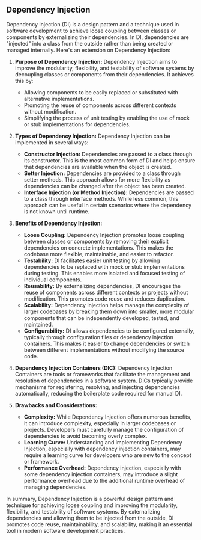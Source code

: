 ## Dependency Injection

Dependency Injection (DI) is a design pattern and a technique used in software development to achieve loose coupling between classes or components by externalizing their dependencies. In DI, dependencies are "injected" into a class from the outside rather than being created or managed internally. Here's an extension on Dependency Injection:

1. **Purpose of Dependency Injection:**
   Dependency Injection aims to improve the modularity, flexibility, and testability of software systems by decoupling classes or components from their dependencies. It achieves this by:
   - Allowing components to be easily replaced or substituted with alternative implementations.
   - Promoting the reuse of components across different contexts without modification.
   - Simplifying the process of unit testing by enabling the use of mock or stub implementations for dependencies.

2. **Types of Dependency Injection:**
   Dependency Injection can be implemented in several ways:
   - **Constructor Injection:** Dependencies are passed to a class through its constructor. This is the most common form of DI and helps ensure that dependencies are available when the object is created.
   - **Setter Injection:** Dependencies are provided to a class through setter methods. This approach allows for more flexibility as dependencies can be changed after the object has been created.
   - **Interface Injection (or Method Injection):** Dependencies are passed to a class through interface methods. While less common, this approach can be useful in certain scenarios where the dependency is not known until runtime.

3. **Benefits of Dependency Injection:**
   - **Loose Coupling:** Dependency Injection promotes loose coupling between classes or components by removing their explicit dependencies on concrete implementations. This makes the codebase more flexible, maintainable, and easier to refactor.
   - **Testability:** DI facilitates easier unit testing by allowing dependencies to be replaced with mock or stub implementations during testing. This enables more isolated and focused testing of individual components.
   - **Reusability:** By externalizing dependencies, DI encourages the reuse of components across different contexts or projects without modification. This promotes code reuse and reduces duplication.
   - **Scalability:** Dependency Injection helps manage the complexity of larger codebases by breaking them down into smaller, more modular components that can be independently developed, tested, and maintained.
   - **Configurability:** DI allows dependencies to be configured externally, typically through configuration files or dependency injection containers. This makes it easier to change dependencies or switch between different implementations without modifying the source code.

4. **Dependency Injection Containers (DIC):**
   Dependency Injection Containers are tools or frameworks that facilitate the management and resolution of dependencies in a software system. DICs typically provide mechanisms for registering, resolving, and injecting dependencies automatically, reducing the boilerplate code required for manual DI.

5. **Drawbacks and Considerations:**
   - **Complexity:** While Dependency Injection offers numerous benefits, it can introduce complexity, especially in larger codebases or projects. Developers must carefully manage the configuration of dependencies to avoid becoming overly complex.
   - **Learning Curve:** Understanding and implementing Dependency Injection, especially with dependency injection containers, may require a learning curve for developers who are new to the concept or framework.
   - **Performance Overhead:** Dependency injection, especially with some dependency injection containers, may introduce a slight performance overhead due to the additional runtime overhead of managing dependencies.

In summary, Dependency Injection is a powerful design pattern and technique for achieving loose coupling and improving the modularity, flexibility, and testability of software systems. By externalizing dependencies and allowing them to be injected from the outside, DI promotes code reuse, maintainability, and scalability, making it an essential tool in modern software development practices.